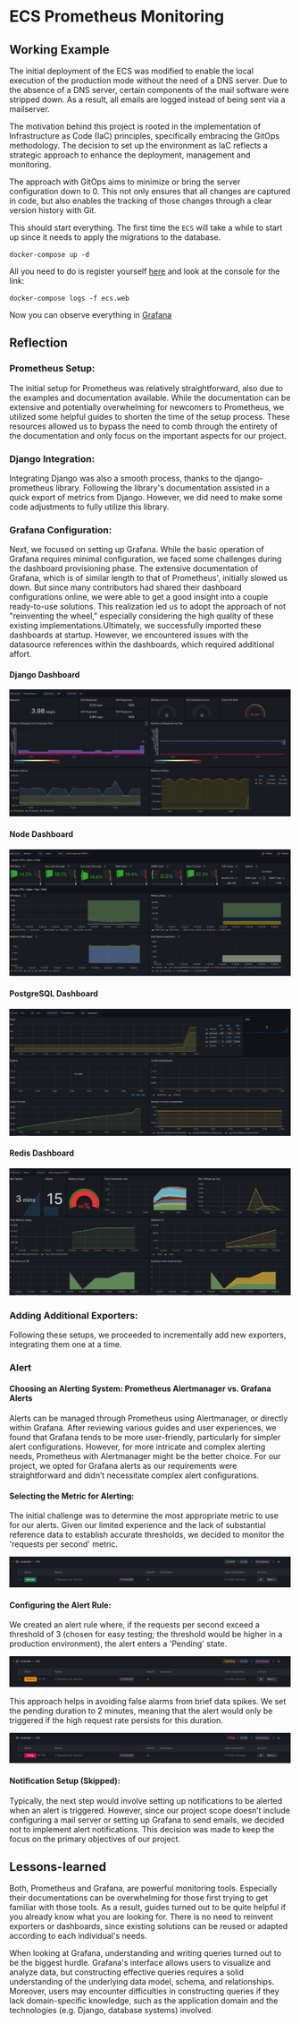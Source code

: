 # ECS Prometheus Monitoring

## Working Example

The initial deployment of the ECS was modified to enable the local execution of the production mode without the need of a DNS server. Due to the absence of a DNS server, certain components of the mail software were stripped down. As a result, all emails are logged instead of being sent via a mailserver.

The motivation behind this project is rooted in the implementation of Infrastructure as Code (IaC) principles, specifically embracing the GitOps methodology. The decision to set up the environment as IaC reflects a strategic approach to enhance the deployment, management and monitoring.

The approach with GitOps aims to minimize or bring the server configuration down to 0. This not only ensures that all changes are captured in code, but also enables the tracking of those changes through a clear version history with Git.

This should start everything. The first time the `ECS` will take a while to start up since it needs to apply the migrations to the database.

```
docker-compose up -d
```

All you need to do is register yourself [here](http://localhost/accounts/register/) and look at the console for the link:

```
docker-compose logs -f ecs.web
```

Now you can observe everything in [Grafana](http://localhost:3000)

## Reflection

### Prometheus Setup:

The initial setup for Prometheus was relatively straightforward, also due to the examples and documentation available. While the documentation can be extensive and potentially overwhelming for newcomers to Prometheus, we utilized some helpful guides to shorten the time of the setup process. These resources allowed us to bypass the need to comb through the entirety of the documentation and only focus on the important aspects for our project.

### Django Integration:

Integrating Django was also a smooth process, thanks to the django-prometheus library. Following the library's documentation assisted in a quick export of metrics from Django. However, we did need to make some code adjustments to fully utilize this library.

### Grafana Configuration:

Next, we focused on setting up Grafana. While the basic operation of Grafana requires minimal configuration, we faced some challenges during the dashboard provisioning phase. The extensive documentation of Grafana, which is of similar length to that of Prometheus', initially slowed us down.
But since many contributors had shared their dashboard configurations online, we were able to get a good insight into a couple ready-to-use solutions. This realization led us to adopt the approach of not "reinventing the wheel," especially considering the high quality of these existing implementations.Ultimately, we successfully imported these dashboards at startup. However, we encountered issues with the datasource references within the dashboards, which required additional affort.

#### Django Dashboard

![](assets/dashboard-django.png)

#### Node Dashboard

![](assets/dashboard-node.png)

#### PostgreSQL Dashboard

![](assets/dashboard-postgres.png)

#### Redis Dashboard

![](assets/dashboard-redis.png)

### Adding Additional Exporters:

Following these setups, we proceeded to incrementally add new exporters, integrating them one at a time.

### Alert

#### Choosing an Alerting System: Prometheus Alertmanager vs. Grafana Alerts

Alerts can be managed through Prometheus using Alertmanager, or directly within Grafana. After reviewing various guides and user experiences, we found that Grafana tends to be more user-friendly, particularly for simpler alert configurations. However, for more intricate and complex alerting needs, Prometheus with Alertmanager might be the better choice. For our project, we opted for Grafana alerts as our requirements were straightforward and didn’t necessitate complex alert configurations.

#### Selecting the Metric for Alerting:

The initial challenge was to determine the most appropriate metric to use for our alerts. Given our limited experience and the lack of substantial reference data to establish accurate thresholds, we decided to monitor the 'requests per second' metric.

![Alert Normal](assets/alert1.png)

#### Configuring the Alert Rule:

We created an alert rule where, if the requests per second exceed a threshold of 3 (chosen for easy testing; the threshold would be higher in a production environment), the alert enters a 'Pending' state.

![Alert Normal](assets/alert2.png)

This approach helps in avoiding false alarms from brief data spikes. We set the pending duration to 2 minutes, meaning that the alert would only be triggered if the high request rate persists for this duration.

![Alert Normal](assets/alert3.png)

#### Notification Setup (Skipped):

Typically, the next step would involve setting up notifications to be alerted when an alert is triggered. However, since our project scope doesn’t include configuring a mail server or setting up Grafana to send emails, we decided not to implement alert notifications. This decision was made to keep the focus on the primary objectives of our project.

## Lessons-learned

Both, Prometheus and Grafana, are powerful monitoring tools. Especially their documentations can be overwhelming for those first trying to get familiar with those tools. As a result, guides turned out to be quite helpful if you already know what you are looking for. There is no need to reinvent exporters or dashboards, since existing solutions can be reused or adapted according to each individual's needs.

When looking at Grafana, understanding and writing queries turned out to be the biggest hurdle. Grafana's interface allows users to visualize and analyze data, but constructing effective queries requires a solid understanding of the underlying data model, schema, and relationships. Moreover, users may encounter difficulties in constructing queries if they lack domain-specific knowledge, such as the application domain and the technologies (e.g. Django, database systems) involved.
